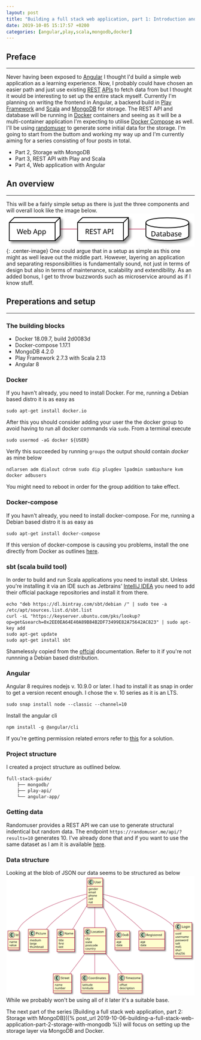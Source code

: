 ```yaml
---
layout: post
title: "Building a full stack web application, part 1: Introduction and setup"
date: 2019-10-05 15:17:57 +0200
categories: [angular,play,scala,mongodb,docker]
---
```


## Preface
---
Never having been exposed to [Angular](https://en.wikipedia.org/wiki/Angular_(web_framework)) I thought I'd build a simple web application as a learning experience. Now, I probably could have chosen an easier path and just use existing [REST](https://en.wikipedia.org/wiki/Representational_state_transfer) [APIs](https://en.wikipedia.org/wiki/Application_programming_interface) to fetch data from but I thought it would be interesting to set up the entire stack myself. Currently I'm planning on writing the frontend in Angular, a backend build in [Play Framework](https://en.wikipedia.org/wiki/Play_Framework) and [Scala](https://en.wikipedia.org/wiki/Scala_(programming_language)) and [MongoDB](https://en.wikipedia.org/wiki/MongoDB) for storage. The REST API and database will be running in [Docker](https://en.wikipedia.org/wiki/Docker_(software)) containers and seeing as it will be a multi-container application I'm expecting to utilise [Docker Compose](https://docs.docker.com/compose/) as well. I'll be using [randomuser](https://randomuser.me) to generate some initial data for the storage. I'm going to start from the buttom and working my way up and I'm currently aiming for a series consisting of four posts in total.

* Part 2, Storage with MongoDB
* Part 3, REST API with Play and Scala
* Part 4, Web application with Angular

## An overview
---
This will be a fairly simple setup as there is just the three components and will overall look like the image below.
![Web application architechture](/assets/images/fullstack-webapp-guide/arch.svg){: .center-image}
One could argue that in a setup as simple as this one might as well leave out the middle part. However, layering an application and separating responsibilities is fundamentally sound, not just in terms of design but also in terms of maintenance, scalability and extendibility. As an added bonus, I get to throw buzzwords such as microservice around as if I know stuff. 

## Preperations and setup
---
### The building blocks
* Docker 18.09.7, build 2d0083d
* Docker-compose 1.17.1
* MongoDB 4.2.0
* Play Framework 2.7.3 with Scala 2.13
* Angular 8

### Docker
If you havn't already, you need to install Docker. For me, running a Debian based distro it is as easy as
```
sudo apt-get install docker.io
```
After this you should consider adding your user the the docker group to avoid having to run all docker commands via `sudo`. From a terminal execute
```
sudo usermod -aG docker ${USER}
```
Verify this succeeded by running `groups` the output should contain *docker* as mine below
```
ndlarsen adm dialout cdrom sudo dip plugdev lpadmin sambashare kvm docker adbusers
```
You might need to reboot in order for the group addition to take effect.

### Docker-compose
If you havn't already, you need to install docker-compose. For me, running a Debian based distro it is as easy as
```
sudo apt-get install docker-compose
```
If this version of docker-compose is causing you problems, install the one directly from Docker as outlines [here](https://docs.docker.com/compose/install/).

### sbt (scala build tool)
In order to build and run Scala applications you need to install sbt. Unless you're installing it via an IDE such as Jetbrains' [IntelliJ IDEA](https://www.jetbrains.com/idea/) you need to add their official package repositories and install it from there.
```
echo "deb https://dl.bintray.com/sbt/debian /" | sudo tee -a /etc/apt/sources.list.d/sbt.list
curl -sL "https://keyserver.ubuntu.com/pks/lookup?op=get&search=0x2EE0EA64E40A89B84B2DF73499E82A75642AC823" | sudo apt-key add
sudo apt-get update
sudo apt-get install sbt
```
Shamelessly copied from the [offcial](https://www.scala-sbt.org/1.x/docs/Installing-sbt-on-Linux.html) documentation. Refer to it if you're not runnning a Debian based distribution.

### Angular
Angular 8 requires nodejs v. 10.9.0 or later. I had to install it as snap in order to get a version recent enough. I chose the v. 10 series as it is an LTS.
```
sudo snap install node --classic --channel=10
```
Install the angular cli
```
npm install -g @angular/cli
```
If you're getting permission related errors refer to [this](https://docs.npmjs.com/resolving-eacces-permissions-errors-when-installing-packages-globally) for a solution.

### Project structure
I created a project structure as outlined below.
```
full-stack-guide/
    ├── mongodb/
    ├── play-api/
    └── angular-app/
```

### Getting data
Randomuser provides a REST API we can use to generate structural indentical but random data. The endpoint `https://randomuser.me/api/?results=10` generates 10. I've already done that and if you want to use the same dataset as I am it is available [here](https://github.com/ndlarsen/fullstack-webapp-guide/blob/master/mongodb/users.json).

### Data structure
Looking at the blob of JSON our data seems to be structured as below
![data structure](/assets/images/fullstack-webapp-guide/data_structure_diagram.svg)
While we probably won't be using all of it later it's a suitable base.

The next part of the series [Building a full stack web application, part 2: Storage with MongoDB]({% post_url 2019-10-06-building-a-full-stack-web-application-part-2-storage-with-mongodb %}) will focus on setting up the storage layer via MongoDB and Docker.
